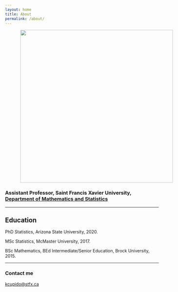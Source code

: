 ```yaml
---
layout: home
title: About
permalink: /about/
---
```



<img align="center" hspace="50" height = "500" src="https://cupidok.github.io/images/KC.jpg" /> 


### Assistant Professor, Saint Francis Xavier University, <a href="http://www2.mystfx.ca/math-stats/mathematics-statistics">Department of Mathematics and Statistics</a>



<hr>





## Education

PhD Statistics, Arizona State University, 2020.

MSc Statistics, McMaster University, 2017.

BSc Mathematics, BEd Intermediate/Senior Education, Brock University, 2015.
<hr>




### Contact me

[kcupido@stfx.ca](mailto:kcupido@stfx.ca)

